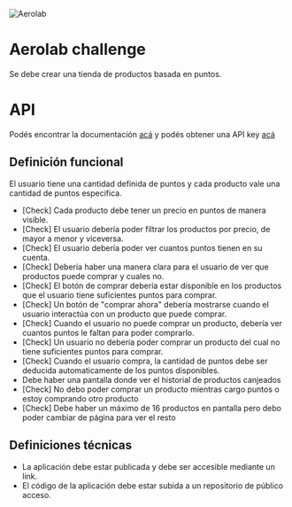 ![Aerolab](./src/assets/logo.svg "Aerolab")

# Aerolab challenge
Se debe crear una tienda de productos basada en puntos.

# API
Podés encontrar la documentación [acá](https://aerolabchallenge.docs.apiary.io/) y podés obtener una API key [acá](https://aerolab.co/coding-challenge)

## Definición funcional
El usuario tiene una cantidad definida de puntos y cada producto vale una cantidad de puntos especifica.

* [Check] Cada producto debe tener un precio en puntos de manera visible.
* [Check] El usuario debería poder filtrar los productos por precio, de mayor a menor y viceversa.
* [Check] El usuario debería poder ver cuantos puntos tienen en su cuenta.
* [Check] Debería haber una manera clara para el usuario de ver que productos puede comprar y cuales no.
* [Check] El botón de comprar debería estar disponible en los productos que el usuario tiene suficientes puntos para comprar.
* [Check] Un botón de "comprar ahora" debería mostrarse cuando el usuario interactúa con un producto que puede comprar.
* [Check] Cuando el usuario no puede comprar un producto, debería ver cuantos puntos le faltan para poder comprarlo.
* [Check] Un usuario no debería poder comprar un producto del cual no tiene suficientes puntos para comprar.
* [Check] Cuando el usuario compra, la cantidad de puntos debe ser deducida automaticamente de los puntos disponibles.
* Debe haber una pantalla donde ver el historial de productos canjeados
* [Check] No debo poder comprar un producto mientras cargo puntos o estoy comprando otro producto
* [Check] Debe haber un máximo de 16 productos en pantalla pero debo poder cambiar de página para ver el resto

## Definiciones técnicas
* La aplicación debe estar publicada y debe ser accesible mediante un link.
* El código de la aplicación debe estar subida a un repositorio de público acceso.
